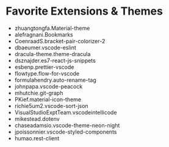 # Favorite Extensions & Themes

- zhuangtongfa.Material-theme
- alefragnani.Bookmarks
- CoenraadS.bracket-pair-colorizer-2
- dbaeumer.vscode-eslint
- dracula-theme.theme-dracula
- dsznajder.es7-react-js-snippets
- esbenp.prettier-vscode
- flowtype.flow-for-vscode
- formulahendry.auto-rename-tag
- johnpapa.vscode-peacock
- mhutchie.git-graph
- PKief.material-icon-theme
- richie5um2.vscode-sort-json
- VisualStudioExptTeam.vscodeintellicode
- mikestead.dotenv
- chaseadamsio.vscode-theme-neon-night
- jpoissonnier.vscode-styled-components
- humao.rest-client
